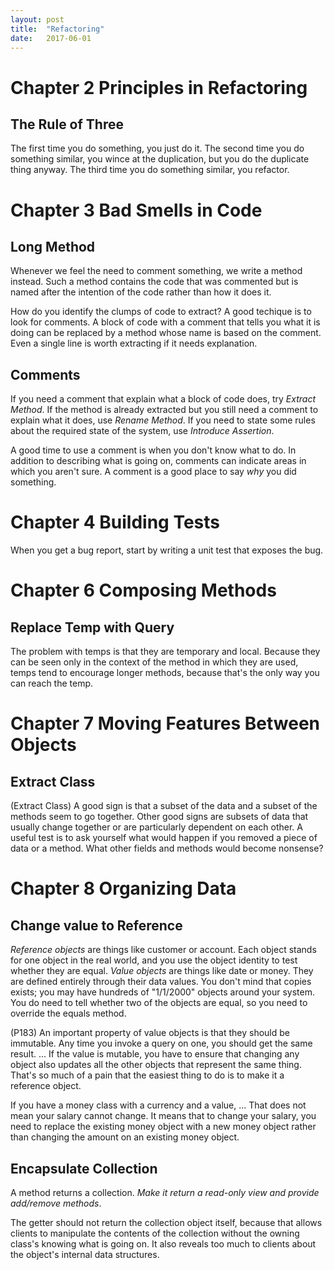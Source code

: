 ```yaml
---
layout:	post
title:	"Refactoring"
date:	2017-06-01
---
```

# Chapter 2 Principles in Refactoring

## The Rule of Three

The first time you do something, you just do it. The second time you do something similar, you wince at the duplication, but you do the duplicate thing anyway. The third time you do something similar, you refactor. 

# Chapter 3 Bad Smells in Code

## Long Method

Whenever we feel the need to comment something, we write a method instead. Such a method contains the code that was commented but is named after the intention of the code rather than how it does it.

How do you identify the clumps of code to extract? A good techique is to look for comments. A block of code with a comment that tells you what it is doing can be replaced by a method whose name is based on the comment. Even a single line is worth extracting if it needs explanation. 

## Comments

If you need a comment that explain what a block of code does, try *Extract Method*. If the method is already extracted but you still need a comment to explain what it does, use *Rename Method*. If you need to state some rules about the required state of the system, use *Introduce Assertion*. 

A good time to use a comment is when you don't know what to do. In addition to describing what is going on, comments can indicate areas in which you aren't sure. A comment is a good place to say *why* you did something.

# Chapter 4 Building Tests

When you get a bug report, start by writing a unit test that exposes the bug.

# Chapter 6 Composing Methods

## Replace Temp with Query

The problem with temps is that they are temporary and local. Because they can be seen only in the context of the method in which they are used, temps tend to encourage longer methods, because that's the only way you can reach the temp.

# Chapter 7 Moving Features Between Objects

## Extract Class

(Extract Class) A good sign is that a subset of the data and a subset of the methods seem to go together. Other good signs are subsets of data that usually change together or are particularly dependent on each other. A useful test is to ask yourself what would happen if you removed a piece of data or a method. What other fields and methods would become nonsense?

# Chapter 8 Organizing Data

## Change value to Reference

*Reference objects* are things like customer or account. Each object stands for one object in the real world, and you use the object identity to test whether they are equal. *Value objects* are things like date or money. They are defined entirely through their data values. You don't mind that copies exists; you may have hundreds of "1/1/2000" objects around your system. You do need to tell whether two of the objects are equal, so you need to override the equals method.

(P183) An important property of value objects is that they should be immutable. Any time you invoke a query on one, you should get the same result. ... If the value is mutable, you have to ensure that changing any object also updates all the other objects that represent the same thing. That's so much of a pain that the easiest thing to do is to make it a reference object.

If you have a money class with a currency and a value, ... That does not mean your salary cannot change. It means that to change your salary, you need to replace the existing money object with a new money object rather than changing the amount on an existing money object. 

## Encapsulate Collection

A method returns a collection. *Make it return a read-only view and provide add/remove methods*.

The getter should not return the collection object itself, because that allows clients to manipulate the contents of the collection without the owning class's knowing what is going on. It also reveals too much to clients about the object's internal data structures.

